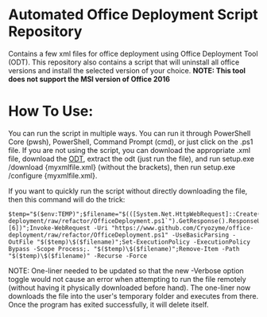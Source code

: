 # Automated Office Deployment Script Repository
Contains a few xml files for office deployment using Office Deployment Tool (ODT). This repository also contains a script that will uninstall all office versions and install the selected version of your choice.
**NOTE: This tool does not support the MSI version of Office 2016**

# How To Use:
You can run the script in multiple ways. You can run it through PowerShell Core (pwsh), PowerShell, Command Prompt (cmd), or just click on the .ps1 file. If you are not using the script, you can download the appropriate .xml file, download the [ODT](https://go.microsoft.com/fwlink/p/?LinkID=626065), extract the odt (just run the file), and run setup.exe /download {myxmlfile.xml} (without the brackets), then run setup.exe /configure {myxmlfile.xml}.

If you want to quickly run the script without directly downloading the file, then this command will do the trick:
```
$temp="$($env:TEMP)";$filename="$(([System.Net.HttpWebRequest]::Create(`"https://www.github.com/Cryozyme/office-deployment/raw/refactor/OfficeDeployment.ps1`").GetResponse().ResponseUri.AbsoluteUri).Split(`"/`")[6])";Invoke-WebRequest -Uri "https://www.github.com/Cryozyme/office-deployment/raw/refactor/OfficeDeployment.ps1" -UseBasicParsing -OutFile "$($temp)\$($filename)";Set-ExecutionPolicy -ExecutionPolicy Bypass -Scope Process;. "$($temp)\$($filename)";Remove-Item -Path "$($temp)\$($filename)" -Recurse -Force
```
NOTE: One-liner needed to be updated so that the new -Verbose option toggle would not cause an error when attempting to run the file remotely (without having it physically downloaded before hand). The one-liner now downloads the file into the user's temporary folder and executes from there. Once the program has exited successfully, it will delete itself.
